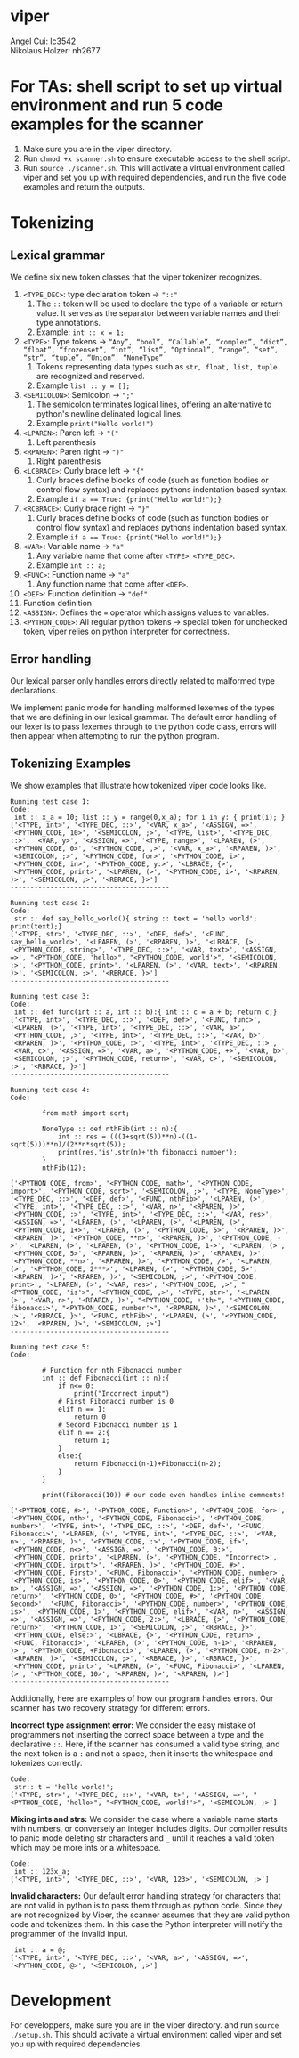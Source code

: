 # viper
Angel Cui: lc3542\
Nikolaus Holzer: nh2677

# For TAs: shell script to set up virtual environment and run 5 code examples for the scanner
1) Make sure you are in the viper directory.
2) Run ```chmod +x scanner.sh``` to ensure executable access to the shell script.
3) Run ```source ./scanner.sh```. This will activate a virtual environment called viper and set you up with required dependencies, and run the five code examples and return the outputs.

# Tokenizing

## Lexical grammar
We define six new token classes that the viper tokenizer recognizes.
1) ```<TYPE_DEC>```: type declaration token → ``"::"``
   1) The ```::``` token will be used to declare the type of a variable or return value. It serves as the separator between variable names and their type annotations.
   2) Example: ```int :: x = 1;```
2) ```<TYPE>```: Type tokens → ```“Any”, “bool”, “Callable”, “complex”, “dict”, “float”, “frozenset”, “int”, “list”, “Optional”, “range”, “set”, “str”, “tuple”, “Union”, “NoneType”```
   1) Tokens representing data types such as ```str, float, list, tuple``` are recognized and reserved. 
   2) Example ```list :: y = [];```
3) `<SEMICOLON>`: Semicolon → `";"`
   1) The semicolon terminates logical lines, offering an alternative to python's newline delinated logical lines.
   2) Example `print("Hello world!")`
4) `<LPAREN>`: Paren left → `"("`
   1) Left parenthesis
5) `<RPAREN>`: Paren right → `")"`
   1) Right parenthesis
6) `<LCBRACE>`: Curly brace left → `"{"`
   1) Curly braces define blocks of code (such as function bodies or control flow syntax) and replaces pythons indentation based syntax.
   2) Example ```if a == True: {print("Hello world!");}```
7) `<RCBRACE>`: Curly brace right → `"}"`
   1) Curly braces define blocks of code (such as function bodies or control flow syntax) and replaces pythons indentation based syntax.
   2) Example ```if a == True: {print("Hello world!");}```
8) `<VAR>`: Variable name → `"a"`
   1) Any variable name that come after `<TYPE> <TYPE_DEC>`.
   2) Example ```int :: a;```
9) `<FUNC>`: Function name → `"a"`
   1) Any function name that come after `<DEF>`.
10) `<DEF>`: Function definition → `"def"`
   1) Function definition
11) `<ASSIGN>`: Defines the `=` operator which assigns values to variables.
12) `<PYTHON_CODE>`: All regular python tokens → special token for unchecked token, viper relies on python interpreter for correctness.

## Error handling
Our lexical parser only handles errors directly related to malformed type declarations. 

We implement panic mode for handling malformed lexemes of the types that we are defining in our lexical grammar. The default error handling of our lexer is to pass lexemes through to the python code class, errors will then appear when attempting to run the python program.

## Tokenizing Examples

We show examples that illustrate how tokenized viper code looks like. 
```Code:
Running test case 1:
Code:
 int :: x_a = 10; list :: y = range(0,x_a); for i in y: { print(i); }
['<TYPE, int>', '<TYPE_DEC, ::>', '<VAR, x_a>', '<ASSIGN, =>', '<PYTHON_CODE, 10>', '<SEMICOLON, ;>', '<TYPE, list>', '<TYPE_DEC, ::>', '<VAR, y>', '<ASSIGN, =>', '<TYPE, range>', '<LPAREN, (>', '<PYTHON_CODE, 0>', '<PYTHON_CODE, ,>', '<VAR, x_a>', '<RPAREN, )>', '<SEMICOLON, ;>', '<PYTHON_CODE, for>', '<PYTHON_CODE, i>', '<PYTHON_CODE, in>', '<PYTHON_CODE, y:>', '<LBRACE, {>', '<PYTHON_CODE, print>', '<LPAREN, (>', '<PYTHON_CODE, i>', '<RPAREN, )>', '<SEMICOLON, ;>', '<RBRACE, }>']
----------------------------------------

Running test case 2:
Code:
 str :: def say_hello_world(){ string :: text = 'hello world'; print(text);}
['<TYPE, str>', '<TYPE_DEC, ::>', '<DEF, def>', '<FUNC, say_hello_world>', '<LPAREN, (>', '<RPAREN, )>', '<LBRACE, {>', '<PYTHON_CODE, string>', '<TYPE_DEC, ::>', '<VAR, text>', '<ASSIGN, =>', "<PYTHON_CODE, 'hello>", "<PYTHON_CODE, world'>", '<SEMICOLON, ;>', '<PYTHON_CODE, print>', '<LPAREN, (>', '<VAR, text>', '<RPAREN, )>', '<SEMICOLON, ;>', '<RBRACE, }>']
----------------------------------------

Running test case 3:
Code:
 int :: def func(int :: a, int :: b):{ int :: c = a + b; return c;}
['<TYPE, int>', '<TYPE_DEC, ::>', '<DEF, def>', '<FUNC, func>', '<LPAREN, (>', '<TYPE, int>', '<TYPE_DEC, ::>', '<VAR, a>', '<PYTHON_CODE, ,>', '<TYPE, int>', '<TYPE_DEC, ::>', '<VAR, b>', '<RPAREN, )>', '<PYTHON_CODE, :>', '<TYPE, int>', '<TYPE_DEC, ::>', '<VAR, c>', '<ASSIGN, =>', '<VAR, a>', '<PYTHON_CODE, +>', '<VAR, b>', '<SEMICOLON, ;>', '<PYTHON_CODE, return>', '<VAR, c>', '<SEMICOLON, ;>', '<RBRACE, }>']
----------------------------------------

Running test case 4:
Code:
 
        from math import sqrt;
        
        NoneType :: def nthFib(int :: n):{
            int :: res = (((1+sqrt(5))**n)-((1-sqrt(5)))**n)/(2**n*sqrt(5));
            print(res,'is',str(n)+'th fibonacci number');
        }
        nthFib(12);
        
['<PYTHON_CODE, from>', '<PYTHON_CODE, math>', '<PYTHON_CODE, import>', '<PYTHON_CODE, sqrt>', '<SEMICOLON, ;>', '<TYPE, NoneType>', '<TYPE_DEC, ::>', '<DEF, def>', '<FUNC, nthFib>', '<LPAREN, (>', '<TYPE, int>', '<TYPE_DEC, ::>', '<VAR, n>', '<RPAREN, )>', '<PYTHON_CODE, :>', '<TYPE, int>', '<TYPE_DEC, ::>', '<VAR, res>', '<ASSIGN, =>', '<LPAREN, (>', '<LPAREN, (>', '<LPAREN, (>', '<PYTHON_CODE, 1+>', '<LPAREN, (>', '<PYTHON_CODE, 5>', '<RPAREN, )>', '<RPAREN, )>', '<PYTHON_CODE, **n>', '<RPAREN, )>', '<PYTHON_CODE, ->', '<LPAREN, (>', '<LPAREN, (>', '<PYTHON_CODE, 1->', '<LPAREN, (>', '<PYTHON_CODE, 5>', '<RPAREN, )>', '<RPAREN, )>', '<RPAREN, )>', '<PYTHON_CODE, **n>', '<RPAREN, )>', '<PYTHON_CODE, />', '<LPAREN, (>', '<PYTHON_CODE, 2***>', '<LPAREN, (>', '<PYTHON_CODE, 5>', '<RPAREN, )>', '<RPAREN, )>', '<SEMICOLON, ;>', '<PYTHON_CODE, print>', '<LPAREN, (>', '<VAR, res>', '<PYTHON_CODE, ,>', "<PYTHON_CODE, 'is'>", '<PYTHON_CODE, ,>', '<TYPE, str>', '<LPAREN, (>', '<VAR, n>', '<RPAREN, )>', "<PYTHON_CODE, +'th>", '<PYTHON_CODE, fibonacci>', "<PYTHON_CODE, number'>", '<RPAREN, )>', '<SEMICOLON, ;>', '<RBRACE, }>', '<FUNC, nthFib>', '<LPAREN, (>', '<PYTHON_CODE, 12>', '<RPAREN, )>', '<SEMICOLON, ;>']
----------------------------------------

Running test case 5:
Code:
 
        # Function for nth Fibonacci number
        int :: def Fibonacci(int :: n):{
            if n<= 0:
                print("Incorrect input")
            # First Fibonacci number is 0
            elif n == 1:
                return 0
            # Second Fibonacci number is 1
            elif n == 2:{
                return 1;
            }
            else:{
                return Fibonacci(n-1)+Fibonacci(n-2);
            }
        }

        print(Fibonacci(10)) # our code even handles inline comments!
        
['<PYTHON_CODE, #>', '<PYTHON_CODE, Function>', '<PYTHON_CODE, for>', '<PYTHON_CODE, nth>', '<PYTHON_CODE, Fibonacci>', '<PYTHON_CODE, number>', '<TYPE, int>', '<TYPE_DEC, ::>', '<DEF, def>', '<FUNC, Fibonacci>', '<LPAREN, (>', '<TYPE, int>', '<TYPE_DEC, ::>', '<VAR, n>', '<RPAREN, )>', '<PYTHON_CODE, :>', '<PYTHON_CODE, if>', '<PYTHON_CODE, n<>', '<ASSIGN, =>', '<PYTHON_CODE, 0:>', '<PYTHON_CODE, print>', '<LPAREN, (>', '<PYTHON_CODE, "Incorrect>', '<PYTHON_CODE, input">', '<RPAREN, )>', '<PYTHON_CODE, #>', '<PYTHON_CODE, First>', '<FUNC, Fibonacci>', '<PYTHON_CODE, number>', '<PYTHON_CODE, is>', '<PYTHON_CODE, 0>', '<PYTHON_CODE, elif>', '<VAR, n>', '<ASSIGN, =>', '<ASSIGN, =>', '<PYTHON_CODE, 1:>', '<PYTHON_CODE, return>', '<PYTHON_CODE, 0>', '<PYTHON_CODE, #>', '<PYTHON_CODE, Second>', '<FUNC, Fibonacci>', '<PYTHON_CODE, number>', '<PYTHON_CODE, is>', '<PYTHON_CODE, 1>', '<PYTHON_CODE, elif>', '<VAR, n>', '<ASSIGN, =>', '<ASSIGN, =>', '<PYTHON_CODE, 2:>', '<LBRACE, {>', '<PYTHON_CODE, return>', '<PYTHON_CODE, 1>', '<SEMICOLON, ;>', '<RBRACE, }>', '<PYTHON_CODE, else:>', '<LBRACE, {>', '<PYTHON_CODE, return>', '<FUNC, Fibonacci>', '<LPAREN, (>', '<PYTHON_CODE, n-1>', '<RPAREN, )>', '<PYTHON_CODE, +Fibonacci>', '<LPAREN, (>', '<PYTHON_CODE, n-2>', '<RPAREN, )>', '<SEMICOLON, ;>', '<RBRACE, }>', '<RBRACE, }>', '<PYTHON_CODE, print>', '<LPAREN, (>', '<FUNC, Fibonacci>', '<LPAREN, (>', '<PYTHON_CODE, 10>', '<RPAREN, )>', '<RPAREN, )>']
----------------------------------------
```

Additionally, here are examples of how our program handles errors. Our scanner has two recovery strategy for different errors. 


**Incorrect type assignment error:** We consider the easy mistake of programmers not inserting the correct space between a type and the declarative `::`. Here, if the scanner has consumed a valid type string, and the next token is a `:` and not a space, then it inserts the whitespace and tokenizes correctly. 
```
Code:
 str:: t = 'hello world!';
['<TYPE, str>', '<TYPE_DEC, ::>', '<VAR, t>', '<ASSIGN, =>', "<PYTHON_CODE, 'hello>", "<PYTHON_CODE, world!'>", '<SEMICOLON, ;>']
```

**Mixing ints and strs:** We consider the case where a variable name starts with numbers, or conversely an integer includes digits. Our compiler results to panic mode deleting str characters and `_` until it reaches a valid token which may be more ints or a whitespace.

```
Code:
 int :: 123x_a;
['<TYPE, int>', '<TYPE_DEC, ::>', '<VAR, 123>', '<SEMICOLON, ;>']
```

**Invalid characters:** Our default error handling strategy for characters that are not valid in python is to pass them through as python code. Since they are not recognized by Viper, the scanner assumes that they are valid python code and tokenizes them. In this case the Python interpreter will notify the programmer of the invalid input. 

```Code:
 int :: a = @;
['<TYPE, int>', '<TYPE_DEC, ::>', '<VAR, a>', '<ASSIGN, =>', '<PYTHON_CODE, @>', '<SEMICOLON, ;>']
```

# Development
For developpers, make sure you are in the viper directory. and run ```source ./setup.sh```. 
This should activate a virtual environment called viper and set you up with required dependencies.